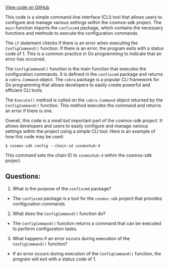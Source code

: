 [View code on GitHub](https://github.com/cosmos/cosmos-sdk.git/tools/confix/cmd/confix/main.go)

This code is a simple command-line interface (CLI) tool that allows users to configure and manage various settings within the cosmos-sdk project. The `main` function imports the `confixcmd` package, which contains the necessary functions and methods to execute the configuration commands. 

The `if` statement checks if there is an error when executing the `ConfigCommand()` function. If there is an error, the program exits with a status code of 1. This is a common practice in Go programming to indicate that an error has occurred.

The `ConfigCommand()` function is the main function that executes the configuration commands. It is defined in the `confixcmd` package and returns a `cobra.Command` object. The `cobra` package is a popular CLI framework for Go programming that allows developers to easily create powerful and efficient CLI tools.

The `Execute()` method is called on the `cobra.Command` object returned by the `ConfigCommand()` function. This method executes the command and returns an error if there is one. 

Overall, this code is a small but important part of the cosmos-sdk project. It allows developers and users to easily configure and manage various settings within the project using a simple CLI tool. Here is an example of how this code may be used:

```
$ cosmos-sdk config --chain-id cosmoshub-4
```

This command sets the chain ID to `cosmoshub-4` within the cosmos-sdk project.
## Questions: 
 1. What is the purpose of the `confixcmd` package?
- The `confixcmd` package is a tool for the `cosmos-sdk` project that provides configuration commands.

2. What does the `ConfigCommand()` function do?
- The `ConfigCommand()` function returns a command that can be executed to perform configuration tasks.

3. What happens if an error occurs during execution of the `ConfigCommand()` function?
- If an error occurs during execution of the `ConfigCommand()` function, the program will exit with a status code of 1.